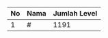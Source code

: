 | No | Nama            | Jumlah Level |
|----|-----------------|--------------|
| 1  | #    |    1191        |
